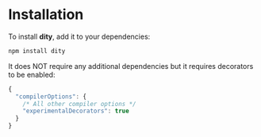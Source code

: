# Installation
To install **dity**, add it to your dependencies:

```bash
npm install dity
```

It does NOT require any additional dependencies but it requires decorators to be enabled:

```typescript
{
  "compilerOptions": {
    /* All other compiler options */
    "experimentalDecorators": true
  }
}
```
